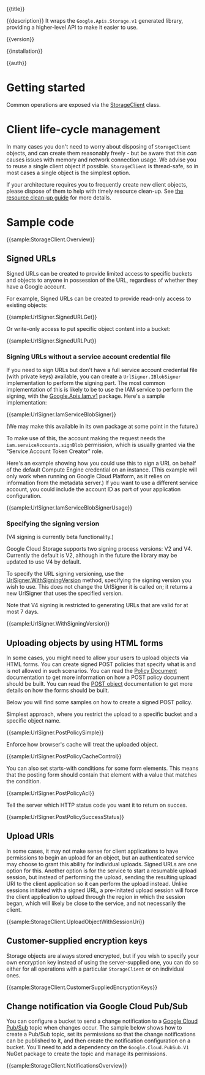 {{title}}

{{description}}
It wraps the `Google.Apis.Storage.v1` generated library, providing a higher-level API to make it easier to use.

{{version}}

{{installation}}

{{auth}}

# Getting started

Common operations are exposed via the
[StorageClient](obj/api/Google.Cloud.Storage.V1.StorageClient.yml) class.

# Client life-cycle management

In many cases you don't need to worry about disposing of
`StorageClient` objects, and can create them reasonably freely -
but be aware that this *can* causes issues with memory and network
connection usage. We advise you to reuse a single client object if possible.
`StorageClient` is thread-safe, so in most cases a single object is
the simplest option.

If your architecture requires you to frequently create new client
objects, please dispose of them to help with timely resource
clean-up. See [the resource clean-up
guide](https://googleapis.github.io/google-cloud-dotnet/docs/guides/cleanup.html#rest-based-apis)
for more details.

# Sample code

{{sample:StorageClient.Overview}}

## Signed URLs

Signed URLs can be created to provide limited access to specific buckets and
objects to anyone in possession of the URL, regardless of whether they have
a Google account.

For example, Signed URLs can be created to provide read-only access to
existing objects:

{{sample:UrlSigner.SignedURLGet}}

Or write-only access to put specific object content into a bucket:

{{sample:UrlSigner.SignedURLPut}}

### Signing URLs without a service account credential file

If you need to sign URLs but don't have a full service account
credential file (with private keys) available, you can create a
`UrlSigner.IBlobSigner` implementation to perform the signing part.
The most common implementation of this is likely to be to use the
IAM service to perform the signing, with the
[Google.Apis.Iam.v1](https://www.nuget.org/packages/Google.Apis.Iam.v1/)
package. Here's a sample implementation:

{{sample:UrlSigner.IamServiceBlobSigner}}

(We may make this available in its own package at some point in the
future.)

To make use of this, the account making the request needs the
`iam.serviceAccounts.signBlob` permission, which is usually granted
via the "Service Account Token Creator" role.

Here's an example showing how you could use this to sign a
URL on behalf of the default Compute Engine credential on an
instance. (This example will only work when running on Google Cloud
Platform, as it relies on information from the metadata server.) If
you want to use a different service account, you could include the
account ID as part of your application configuration.

{{sample:UrlSigner.IamServiceBlobSignerUsage}}

### Specifying the signing version

(V4 signing is currently beta functionality.)

Google Cloud Storage supports two signing process versions: V2 and V4.
Currently the default is V2, although in the future the library may
be updated to use V4 by default.

To specify the URL signing versioning, use the
[UrlSigner.WithSigningVersion](obj/api/Google.Cloud.Storage.V1.UrlSigner.yml#Google_Cloud_Storage_V1_UrlSigner_WithSigningVersion_Google_Cloud_Storage_V1_SigningVersion_)
method, specifying the signing version you wish to use. This does
not change the UrlSigner it is called on; it returns a new UrlSigner
that uses the specified version.

Note that V4 signing is restricted to generating URLs that are valid
for at most 7 days.

{{sample:UrlSigner.WithSigningVersion}}

## Uploading objects by using HTML forms

In some cases, you might need to allow your users to upload objects via HTML forms.
You can create signed POST policies that specify what is and is not allowed in such
scenarios.
You can read the [Policy Document](https://cloud.google.com/storage/docs/authentication/signatures#policy-document)
documentation to get more information on how a POST policy document should be built.
You can read the [POST object](https://cloud.google.com/storage/docs/xml-api/post-object)
documentation to get more details on how the forms should be built.

Below you will find some samples on how to create a signed POST policy.

Simplest approach, where you restrict the upload to a specific bucket and a 
specific object name.

{{sample:UrlSigner.PostPolicySimple}}

Enforce how browser's cache will treat the uploaded object.

{{sample:UrlSigner.PostPolicyCacheControl}}

You can also set starts-with conditions for some form elements. This means that the
posting form should contain that element with a value that matches the condition.

{{sample:UrlSigner.PostPolicyAcl}}

Tell the server which HTTP status code you want it to return on succes.

{{sample:UrlSigner.PostPolicySuccessStatus}}

## Upload URIs

In some cases, it may not make sense for client applications to have permissions
to begin an upload for an object, but an authenticated service may choose to grant
this ability for individual uploads. Signed URLs are one option for this. Another
option is for the service to start a resumable upload session, but instead of
performing the upload, sending the resulting upload URI to the client application
so it can perform the upload instead. Unlike sessions initiated with a signed URL,
a pre-initated upload session will force the client application to upload through
the region in which the session began, which will likely be close to the service,
and not necessarily the client.

{{sample:StorageClient.UploadObjectWithSessionUri}}

## Customer-supplied encryption keys

Storage objects are always stored encrypted, but if you wish to
specify your own encryption key instead of using the server-supplied
one, you can do so either for all operations with a particular
`StorageClient` or on individual ones.

{{sample:StorageClient.CustomerSuppliedEncryptionKeys}}

## Change notification via Google Cloud Pub/Sub

You can configure a bucket to send a change notification to a
[Google Cloud Pub/Sub](https://cloud.google.com/pubsub/) topic
when changes occur. The sample below shows how to create a Pub/Sub
topic, set its permissions so that the change notifications can be
published to it, and then create the notification configuration on a
bucket. You'll need to add a dependency on the
`Google.Cloud.PubSub.V1` NuGet package to create the topic and
manage its permissions.

{{sample:StorageClient.NotificationsOverview}}
